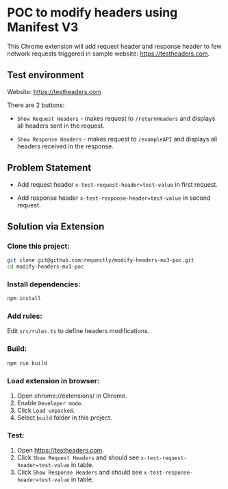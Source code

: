 # POC to modify headers using Manifest V3

This Chrome extension will add request header and response header to few network requests triggered in sample website: https://testheaders.com.


## Test environment
Website: https://testheaders.com

There are 2 buttons:

* `Show Request Headers` - makes request to `/returnHeaders` and displays all headers sent in the request.

* `Show Response Headers` - makes request to `/exampleAPI` and displays all headers received in the response.

## Problem Statement

* Add request header `x-test-request-header=test-value` in first request.

* Add response header `x-test-response-header=test-value` in second request.

## Solution via Extension

### Clone this project:

```sh
git clone git@github.com:requestly/modify-headers-mv3-poc.git
cd modify-headers-mv3-poc
```

### Install dependencies:

```sh
npm install
```

### Add rules:
Edit `src/rules.ts` to define headers modifications.

### Build:

```sh
npm run build
```

### Load extension in browser:

1. Open chrome://extensions/ in Chrome.
2. Enable `Developer mode`.
3. Click `Load unpacked`.
4. Select `build` folder in this project.

### Test:

1. Open https://testheaders.com.
2. Click `Show Request Headers` and should see `x-test-request-header=test-value` in table.
3. Click `Show Response Headers` and should see `x-test-response-header=test-value` in table.
